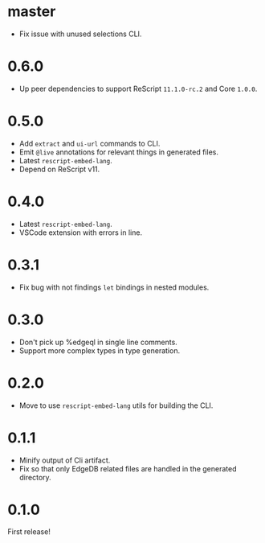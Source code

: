 # master

- Fix issue with unused selections CLI.

# 0.6.0

- Up peer dependencies to support ReScript `11.1.0-rc.2` and Core `1.0.0`.

# 0.5.0

- Add `extract` and `ui-url` commands to CLI.
- Emit `@live` annotations for relevant things in generated files.
- Latest `rescript-embed-lang`.
- Depend on ReScript v11.

# 0.4.0

- Latest `rescript-embed-lang`.
- VSCode extension with errors in line.

# 0.3.1

- Fix bug with not findings `let` bindings in nested modules.

# 0.3.0

- Don't pick up %edgeql in single line comments.
- Support more complex types in type generation.

# 0.2.0

- Move to use `rescript-embed-lang` utils for building the CLI.

# 0.1.1

- Minify output of Cli artifact.
- Fix so that only EdgeDB related files are handled in the generated directory.

# 0.1.0

First release!
